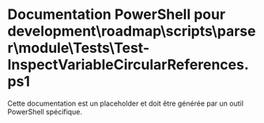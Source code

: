 # Documentation PowerShell pour development\roadmap\scripts\parser\module\Tests\Test-InspectVariableCircularReferences.ps1

Cette documentation est un placeholder et doit être générée par un outil PowerShell spécifique.
